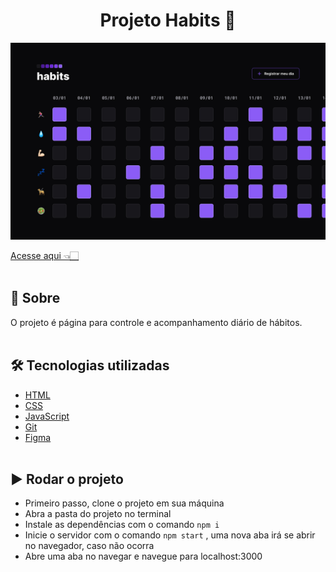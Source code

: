 # <h1 align="center"> Projeto Habits 🚀  </h1>

![](./.github/preview.jpg)

[Acesse aqui 👈🏻](https://laynamoraes.github.io/nlw-setup/)
<br><br>

## 📜 Sobre

O projeto é página para controle e acompanhamento diário de hábitos.
<br><br>

## 🛠 Tecnologias utilizadas

- [HTML](https://developer.mozilla.org/pt-BR/docs/Web/HTML)
- [CSS](https://developer.mozilla.org/pt-BR/docs/Web/CSS)
- [JavaScript](https://developer.mozilla.org/pt-BR/docs/Web/JavaScript)
- [Git](https://git-scm.com/)
- [Figma](https://figma.com)
<br><br>

## ▶ Rodar o projeto

- Primeiro passo, clone o projeto em sua máquina
- Abra a pasta do projeto no terminal
- Instale as dependências com o comando `npm i` 
- Inicie o servidor com o comando `npm start` , uma nova aba irá se abrir no navegador, caso não ocorra
- Abre uma aba no navegar e navegue para localhost:3000
<br><br>

